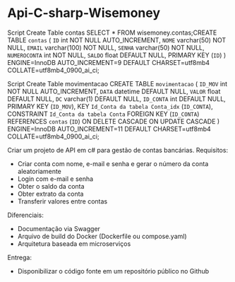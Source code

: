 # Api-C-sharp-Wisemoney


Script Create Table contas
SELECT * FROM wisemoney.contas;CREATE TABLE `contas` (
  `ID` int NOT NULL AUTO_INCREMENT,
  `NOME` varchar(50) NOT NULL,
  `EMAIL` varchar(100) NOT NULL,
  `SENHA` varchar(50) NOT NULL,
  `NUMEROCONTA` int NOT NULL,
  `SALDO` float DEFAULT NULL,
  PRIMARY KEY (`ID`)
) ENGINE=InnoDB AUTO_INCREMENT=9 DEFAULT CHARSET=utf8mb4 COLLATE=utf8mb4_0900_ai_ci;

Script Create Table movimentacao
CREATE TABLE `movimentacao` (
  `ID_MOV` int NOT NULL AUTO_INCREMENT,
  `DATA` datetime DEFAULT NULL,
  `VALOR` float DEFAULT NULL,
  `DC` varchar(1) DEFAULT NULL,
  `ID_CONTA` int DEFAULT NULL,
  PRIMARY KEY (`ID_MOV`),
  KEY `Id_Conta da tabela Conta_idx` (`ID_CONTA`),
  CONSTRAINT `Id_Conta da tabela Conta` FOREIGN KEY (`ID_CONTA`) REFERENCES `contas` (`ID`) ON DELETE CASCADE ON UPDATE CASCADE
) ENGINE=InnoDB AUTO_INCREMENT=11 DEFAULT CHARSET=utf8mb4 COLLATE=utf8mb4_0900_ai_ci;


Criar um projeto de API em c# para gestão de contas bancárias.
Requisitos:
- Criar conta com nome, e-mail e senha e gerar o número da conta aleatoriamente 
- Login com e-mail e senha
- Obter o saldo da conta
- Obter extrato da conta
- Transferir valores entre contas

Diferenciais:
- Documentação via Swagger
- Arquivo de build do Docker (Dockerfile ou compose.yaml)
- Arquitetura baseada em microserviços

Entrega:
- Disponibilizar o código fonte em um repositório público no Github




